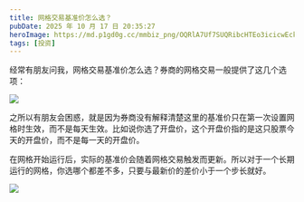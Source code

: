 ```yaml
---
title: 网格交易基准价怎么选？
pubDate: 2025 年 10 月 17 日 20:35:27
heroImage: https://md.p1gd0g.cc/mmbiz_png/OQRlA7Uf7SUQRibcHTEo3icicwEckpgfibqZpP09ib8A2o2GNCTQ9RwoABVYhUYUqt6abKjCibJrwQcDdu7zwr60S6mw/0?from=appmsg
tags: [投资]
---
```


经常有朋友问我，网格交易基准价怎么选？券商的网格交易一般提供了这几个选项：

![](https://md.p1gd0g.cc/mmbiz_png/OQRlA7Uf7SUQRibcHTEo3icicwEckpgfibqZSOsibxibWylbdDH7tTryC5Em0u2p6hib4Zau69caZKVOgA9JpZ9tUzmYg/0?from=appmsg)

之所以有朋友会困惑，就是因为券商没有解释清楚这里的基准价只在第一次设置网格时生效，而不是每天生效。比如说你选了开盘价，这个开盘价指的是这只股票今天的开盘价，而不是每一天的开盘价。

在网格开始运行后，实际的基准价会随着网格交易触发而更新。所以对于一个长期运行的网格，你选哪个都差不多，只要与最新价的差价小于一个步长就好。

![](https://md.p1gd0g.cc/mmbiz_png/OQRlA7Uf7SUQRibcHTEo3icicwEckpgfibqZ3hayNsQHNvThaJ2be64DziaDV6fS1NKp5hYIt8TgxWbYjadkyR6ibVfg/0?from=appmsg)
